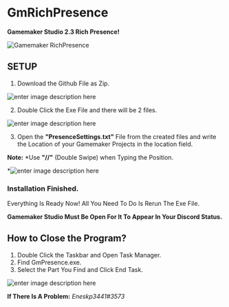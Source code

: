 
# GmRichPresence
**Gamemaker Studio 2.3 Rich Presence!**

![Gamemaker RichPresence](https://i.hizliresim.com/Ny2LCI.png)

## SETUP

 1. Download the Github File as Zip.

![enter image description here](https://i.hizliresim.com/xIJTNa.gif)

 2. Double Click the Exe File and there will be 2 files.
 
![enter image description here](https://i.hizliresim.com/ee7MM1.gif)

 3. Open the **"PresenceSettings.txt"** File from the created files and write the Location of your Gamemaker Projects in the location field. 
 
 **Note:** *Use **"//"** (Double Swipe) when Typing the Position.
 
 *![enter image description here](https://i.hizliresim.com/ZXhlKr.gif)

### Installation Finished.
Everything Is Ready Now!
All You Need To Do Is Rerun The Exe File.

**Gamemaker Studio Must Be Open For It To Appear In Your Discord Status.**

## How to Close the Program?

 1. Double Click the Taskbar and Open Task Manager.
 2. Find GmPresence.exe.
 3.  Select the Part You Find and Click End Task.
 
![enter image description here](https://i.hizliresim.com/46sRPh.png)


**If There Is A Problem:** *Eneskp3441#3573*
